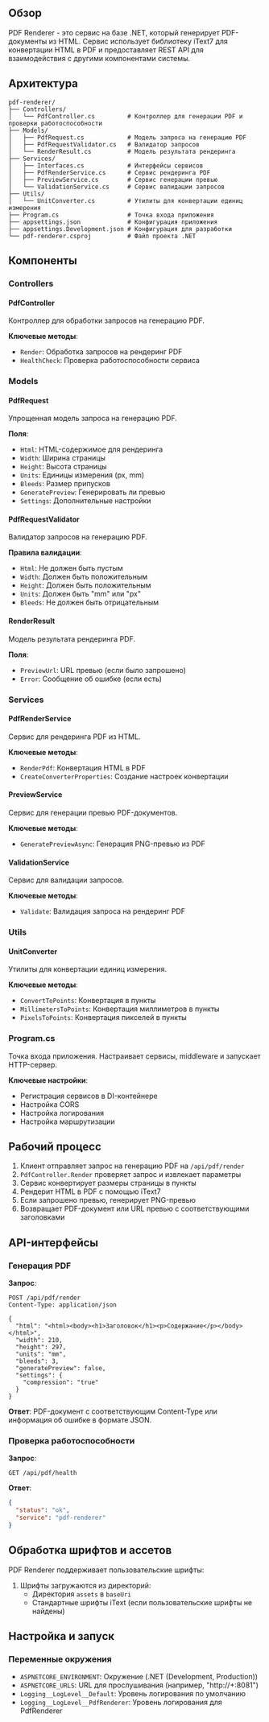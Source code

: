 ## Обзор

PDF Renderer - это сервис на базе .NET, который генерирует PDF-документы из HTML. Сервис использует библиотеку iText7 для конвертации HTML в PDF и предоставляет REST API для взаимодействия с другими компонентами системы.

## Архитектура

```
pdf-renderer/
├── Controllers/
│   └── PdfController.cs         # Контроллер для генерации PDF и проверки работоспособности
├── Models/
│   ├── PdfRequest.cs            # Модель запроса на генерацию PDF
│   ├── PdfRequestValidator.cs   # Валидатор запросов
│   └── RenderResult.cs          # Модель результата рендеринга
├── Services/
│   ├── Interfaces.cs            # Интерфейсы сервисов
│   ├── PdfRenderService.cs      # Сервис рендеринга PDF
│   ├── PreviewService.cs        # Сервис генерации превью
│   └── ValidationService.cs     # Сервис валидации запросов
├── Utils/
│   └── UnitConverter.cs         # Утилиты для конвертации единиц измерения
├── Program.cs                   # Точка входа приложения
├── appsettings.json             # Конфигурация приложения
├── appsettings.Development.json # Конфигурация для разработки
└── pdf-renderer.csproj          # Файл проекта .NET
```

## Компоненты

### Controllers

#### PdfController

Контроллер для обработки запросов на генерацию PDF.

**Ключевые методы**:

- `Render`: Обработка запросов на рендеринг PDF
- `HealthCheck`: Проверка работоспособности сервиса

### Models

#### PdfRequest

Упрощенная модель запроса на генерацию PDF.

**Поля**:

- `Html`: HTML-содержимое для рендеринга
- `Width`: Ширина страницы
- `Height`: Высота страницы
- `Units`: Единицы измерения (px, mm)
- `Bleeds`: Размер припусков
- `GeneratePreview`: Генерировать ли превью
- `Settings`: Дополнительные настройки

#### PdfRequestValidator

Валидатор запросов на генерацию PDF.

**Правила валидации**:

- `Html`: Не должен быть пустым
- `Width`: Должен быть положительным
- `Height`: Должен быть положительным
- `Units`: Должен быть "mm" или "px"
- `Bleeds`: Не должен быть отрицательным

#### RenderResult

Модель результата рендеринга PDF.

**Поля**:

- `PreviewUrl`: URL превью (если было запрошено)
- `Error`: Сообщение об ошибке (если есть)

### Services

#### PdfRenderService

Сервис для рендеринга PDF из HTML.

**Ключевые методы**:

- `RenderPdf`: Конвертация HTML в PDF
- `CreateConverterProperties`: Создание настроек конвертации

#### PreviewService

Сервис для генерации превью PDF-документов.

**Ключевые методы**:

- `GeneratePreviewAsync`: Генерация PNG-превью из PDF

#### ValidationService

Сервис для валидации запросов.

**Ключевые методы**:

- `Validate`: Валидация запроса на рендеринг PDF

### Utils

#### UnitConverter

Утилиты для конвертации единиц измерения.

**Ключевые методы**:

- `ConvertToPoints`: Конвертация в пункты
- `MillimetersToPoints`: Конвертация миллиметров в пункты
- `PixelsToPoints`: Конвертация пикселей в пункты

### Program.cs

Точка входа приложения. Настраивает сервисы, middleware и запускает HTTP-сервер.

**Ключевые настройки**:

- Регистрация сервисов в DI-контейнере
- Настройка CORS
- Настройка логирования
- Настройка маршрутизации

## Рабочий процесс

1. Клиент отправляет запрос на генерацию PDF на `/api/pdf/render`
2. `PdfController.Render` проверяет запрос и извлекает параметры
3. Сервис конвертирует размеры страницы в пункты
4. Рендерит HTML в PDF с помощью iText7
5. Если запрошено превью, генерирует PNG-превью
6. Возвращает PDF-документ или URL превью с соответствующими заголовками

## API-интерфейсы

### Генерация PDF

**Запрос**:

```
POST /api/pdf/render
Content-Type: application/json

{
  "html": "<html><body><h1>Заголовок</h1><p>Содержание</p></body></html>",
  "width": 210,
  "height": 297,
  "units": "mm",
  "bleeds": 3,
  "generatePreview": false,
  "settings": {
    "compression": "true"
  }
}
```

**Ответ**: PDF-документ с соответствующим Content-Type или информация об ошибке в формате JSON.

### Проверка работоспособности

**Запрос**:

```
GET /api/pdf/health
```

**Ответ**:

```json
{
  "status": "ok",
  "service": "pdf-renderer"
}
```

## Обработка шрифтов и ассетов

PDF Renderer поддерживает пользовательские шрифты:

1. Шрифты загружаются из директорий:
    - Директория `assets` в `baseUri`
    - Стандартные шрифты iText (если пользовательские шрифты не найдены)

## Настройка и запуск

### Переменные окружения

- `ASPNETCORE_ENVIRONMENT`: Окружение (.NET (Development, Production))
- `ASPNETCORE_URLS`: URL для прослушивания (например, "http://+:8081")
- `Logging__LogLevel__Default`: Уровень логирования по умолчанию
- `Logging__LogLevel__PdfRenderer`: Уровень логирования для PdfRenderer